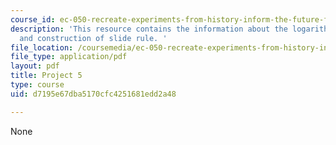 ```yaml
---
course_id: ec-050-recreate-experiments-from-history-inform-the-future-from-the-past-galileo-january-iap-2010
description: 'This resource contains the information about the logarithmic scales
  and construction of slide rule. '
file_location: /coursemedia/ec-050-recreate-experiments-from-history-inform-the-future-from-the-past-galileo-january-iap-2010/d7195e67dba5170cfc4251681edd2a48_MITEC_050IAP10_pro05.pdf
file_type: application/pdf
layout: pdf
title: Project 5
type: course
uid: d7195e67dba5170cfc4251681edd2a48

---
```

None